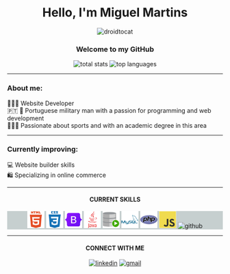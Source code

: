 <h1 align="center">Hello, I'm Miguel Martins</h1>

<div align="center">
        <img height="200em" src="https://octodex.github.com/images/privateinvestocat.jpg" alt="droidtocat">
</div>

<h3 align="center">Welcome to my GitHub</h3>

<div align="center">
  <img height="160em" src="https://github-readme-stats.vercel.app/api?username=mjrmartins&show_icons=true&theme=merko" alt="total stats">
  <img height="160em" src="https://github-readme-stats.vercel.app/api/top-langs/?username=mjrmartins&layout=compact&theme=merko" alt="top languages">
</div>

<hr>
<h3 align="left">About me:</h3>
<div>
  👨🏻‍💻 Website Developer<br>
  🇵🇹 🫡 Portuguese military man with a passion for programming and web development<br>
  🏃🏻‍♂️ Passionate about sports and with an academic degree in this area
</div>

<hr>
<h3 align="left">Currently improving:</h3>
<div>
  💻 Website builder skills<br> 🛍️ Specializing in online commerce
</div>

<hr>
<h4 align="center">CURRENT SKILLS</h4>
<div align="center" style="background-color: rgb(198, 207, 207);">
        <img height="40em" src="https://github.com/devicons/devicon/blob/master/icons/html5/html5-plain-wordmark.svg" alt="html5">
        <img height="40em" src="https://github.com/devicons/devicon/blob/master/icons/css3/css3-plain-wordmark.svg" alt="css">
        <img height="40em" src="https://raw.githubusercontent.com/devicons/devicon/ca28c779441053191ff11710fe24a9e6c23690d6/icons/bootstrap/bootstrap-original.svg" alt="bootstrap">
        <img height="40em" src="https://github.com/devicons/devicon/blob/master/icons/java/java-plain-wordmark.svg" alt="java">
        <img height="40em" src="https://raw.githubusercontent.com/devicons/devicon/ca28c779441053191ff11710fe24a9e6c23690d6/icons/sqldeveloper/sqldeveloper-original.svg" alt="sql">
        <img height="40em" src="https://github.com/devicons/devicon/blob/master/icons/mysql/mysql-plain-wordmark.svg" alt="mysql">
        <img height="40em" src="https://github.com/devicons/devicon/blob/master/icons/php/php-original.svg" alt="php">
        <img height="40em" src="https://github.com/devicons/devicon/blob/master/icons/javascript/javascript-original.svg" alt="javascript">
        <img height="40em" src="https://octodex.github.com/images/original.png" alt="github">
</div>

<hr>
<h4 align="center">CONNECT WITH ME</h4>
<div align="center">
        <a href="https://www.linkedin.com/in/miguel-martins-082a20267" target="_blank"><img src="https://img.shields.io/badge/LinkedIn-0077B5?style=for-the-badge&logo=linkedin&logoColor=white" alt="linkedin"></a>
        <a href="mailto: mj17rm@gmail.com" class="email" target="_blank"><img src="https://img.shields.io/badge/Gmail-D14836?style=for-the-badge&logo=gmail&logoColor=white" alt="gmail"></a>
</div>
